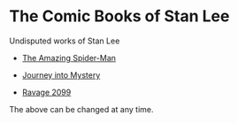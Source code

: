 <!--{@template.comment}}-->
<!--{@template.delimiter.pair:"()"}}{@template.delimiter.pair:"[]"}}-->

<!--{{title:pattern="# %s"}}-->
# The Comic Books of Stan Lee

<!--{{author:pattern="Undisputed works of %s"}}-->
Undisputed works of Stan Lee

<!--{{references.0.title:pattern="[%s]"}}{{references.0.link:pattern="(%s)"}}-->
* [The Amazing Spider-Man](https://en.wikipedia.org/wiki/The_Amazing_Spider-Man)

<!--{{references.1.title:pattern="[%s]"}}{{references.1.link:pattern="(%s)"}}-->
* [Journey into Mystery](https://en.wikipedia.org/wiki/Journey_into_Mystery)

<!--{{references.2.title:pattern="[%s]"}}{{references.2.link:pattern="(%s)"}}-->
* [Ravage 2099](https://en.wikipedia.org/wiki/Ravage_2099)

The above can be changed at any time.

